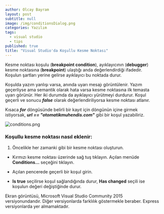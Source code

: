 ```yaml
---
author: Olcay Bayram
layout: post
subtitle: null
image: /img/conditionsDialog.png
categories: Yazılım
tags: 
  - visual studio
  - tips
published: true
title: "Visual Studio'da Koşullu Kesme Noktası"
---
```


Kesme noktası koşulu (**breakpoint condition**), ayıklayıcının (**debugger**) kesme noktasına (**breakpoint**) ulaştığı anda değerlendirdiği ifadedir. Koşulun şartları yerine gelirse ayıklayıcı bu noktada durur.

Koşulda yazım yanlışı varsa, anında uyarı mesajı görüntülenir. Yazım geçerliyse ama semantik olarak hata varsa kesme noktasına ilk temasta uyarı görünür. Her iki durumda da ayıklayıcı yürütmeyi durdurur. Koşul geçerli ve sonucu **_false_** olarak değerlendiriliyorsa kesme noktası atlanır.

Kısaca **_for_** döngüsünde belirli bir kayıt için döngünün içine girmek istiyorsak, **_url == "otomatikmuhendis.com"_** gibi bir koşul yazabiliriz.

<!--more-->

![conditions.png]({{site.baseurl}}/img/conditions.png)

### Koşullu kesme noktası nasıl eklenir:

1. Öncelikle her zamanki gibi bir kesme noktası oluşturun.

* Kırmızı kesme noktası üzerinde sağ tuş tıklayın. Açılan menüde **Conditions...** seçeğini tıklayın.

* Açılan pencerede geçerli bir koşul girin.

* **Is true** seçilirse koşul sağlandığında durur, **Has changed** seçili ise koşulun değeri değiştiğinde durur.

Ekran görüntüsü, Microsoft Visual Studio Community 2015 versiyonundandır. Diğer versiyonlarda farklılık göstermekle beraber. Express versiyonlarda yer almamaktadır.